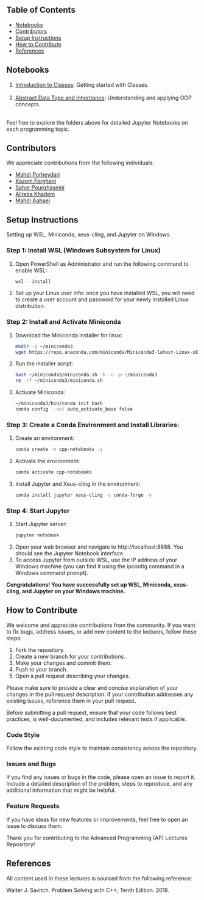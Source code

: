 ## Table of Contents
- [Notebooks](#Notebooks)
- [Contributors](#contributors)
- [Setup Instructions](#setup-instructions)
- [How to Contribute](#how-to-contribute)
- [References](#references)


## Notebooks

1. [Introduction to Classes](./Notebooks/01_Classes/): Getting started with Classes. <br><br>
2. [Abstract Data Type and Inheritance](./Notebooks/02_ADT_and_Inheritance): Understanding and applying OOP concepts. <br><br>

Feel free to explore the folders above for detailed Jupyter Notebooks on each programming topic.

## Contributors

We appreciate contributions from the following individuals:

- [Mahdi Porheydari](https://github.com/MahdiPorheydarii)
- [Kazem Forghani](https://github.com/k-forghani)
- [Sahar Pourghasemi](https://github.com/saharpgh)
- [Alireza Khadem](https://github.com/Alireza-Khadem)
- [Mahdi Aghaei](https://github.com/maghaei33)


## Setup Instructions
Setting up WSL, Miniconda, xeus-cling, and Jupyter on Windows.

### Step 1: Install WSL (Windows Subsystem for Linux)

1. Open PowerShell as Administrator and run the following command to enable WSL:

   ```powershell
   wsl --install
   ```
2. Set up your Linux user info:
   once you have installed WSL, you will need to create a user account and password for your newly installed Linux distribution.

### Step 2: Install and Activate Miniconda
1. Download the Miniconda installer for linux:
   ```bash
   mkdir -p ~/miniconda3
   wget https://repo.anaconda.com/miniconda/Miniconda3-latest-Linux-x86_64.sh -O ~/miniconda3/miniconda.sh
   ```
2. Run the installer script:
    ```bash
    bash ~/miniconda3/miniconda.sh -b -u -p ~/miniconda3
    rm -rf ~/miniconda3/miniconda.sh
    ```
3. Activate Miniconda:
    ```bash
    ~/miniconda3/bin/conda init bash
    conda config --set auto_activate_base false
    ```
### Step 3: Create a Conda Environment and Install Libraries:
1. Create an environment:
    ```bash
    conda create -n cpp-notebooks -y
    ```
2. Activate the environment:
    ```bash
    conda activate cpp-notebooks
    ```
3. Install Jupyter and Xeus-cling in the environment:
    ```bash
    conda install jupyter xeus-cling -c conda-forge -y
    ```
### Step 4: Start Jupyter
1. Start Jupyter server:
    ```bash
    jupyter notebook
    ```
2. Open your web browser and navigate to http://localhost:8888. You should see the Jupyter Notebook interface.
3. To access Jupyter from outside WSL, use the IP address of your Windows machine (you can find it using the ipconfig command in a Windows command prompt).

**Congratulations! You have successfully set up WSL, Miniconda, xeus-cling, and Jupyter on your Windows machine.**




## How to Contribute

We welcome and appreciate contributions from the community. If you want to fix bugs, address issues, or add new content to the lectures, follow these steps:

1. Fork the repository.
2. Create a new branch for your contributions.
3. Make your changes and commit them.
4. Push to your branch.
5. Open a pull request describing your changes.

Please make sure to provide a clear and concise explanation of your changes in the pull request description. If your contribution addresses any existing issues, reference them in your pull request.

Before submitting a pull request, ensure that your code follows best practices, is well-documented, and includes relevant tests if applicable.

### Code Style

Follow the existing code style to maintain consistency across the repository.

### Issues and Bugs

If you find any issues or bugs in the code, please open an issue to report it. Include a detailed description of the problem, steps to reproduce, and any additional information that might be helpful.

### Feature Requests

If you have ideas for new features or improvements, feel free to open an issue to discuss them.

Thank you for contributing to the Advanced Programming (AP) Lectures Repository!

## References

All content used in these lectures is sourced from the following reference:

Walter J. Savitch. Problem Solving with C++, Tenth Edition. 2018.
